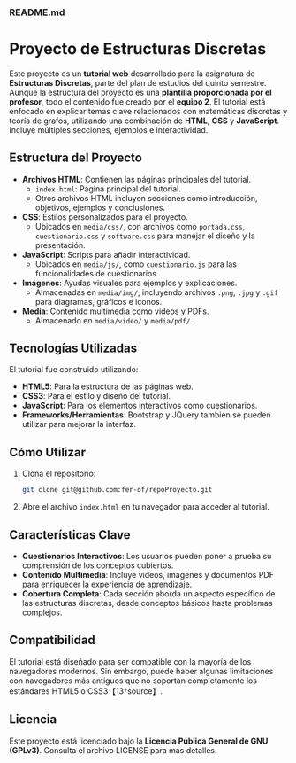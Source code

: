 ### README.md

# Proyecto de Estructuras Discretas

Este proyecto es un **tutorial web** desarrollado para la asignatura de **Estructuras Discretas**, parte del plan de estudios del quinto semestre. Aunque la estructura del proyecto es una **plantilla proporcionada por el profesor**, todo el contenido fue creado por el **equipo 2**. El tutorial está enfocado en explicar temas clave relacionados con matemáticas discretas y teoría de grafos, utilizando una combinación de **HTML**, **CSS** y **JavaScript**. Incluye múltiples secciones, ejemplos e interactividad.
## Estructura del Proyecto

- **Archivos HTML**: Contienen las páginas principales del tutorial.
  - `index.html`: Página principal del tutorial.
  - Otros archivos HTML incluyen secciones como introducción, objetivos, ejemplos y conclusiones.
- **CSS**: Estilos personalizados para el proyecto.
  - Ubicados en `media/css/`, con archivos como `portada.css`, `cuestionario.css` y `software.css` para manejar el diseño y la presentación.
- **JavaScript**: Scripts para añadir interactividad.
  - Ubicados en `media/js/`, como `cuestionario.js` para las funcionalidades de cuestionarios.
- **Imágenes**: Ayudas visuales para ejemplos y explicaciones.
  - Almacenadas en `media/img/`, incluyendo archivos `.png`, `.jpg` y `.gif` para diagramas, gráficos e iconos.
- **Media**: Contenido multimedia como videos y PDFs.
  - Almacenado en `media/video/` y `media/pdf/`.

## Tecnologías Utilizadas

El tutorial fue construido utilizando:

- **HTML5**: Para la estructura de las páginas web.
- **CSS3**: Para el estilo y diseño del tutorial.
- **JavaScript**: Para los elementos interactivos como cuestionarios.
- **Frameworks/Herramientas**: Bootstrap y JQuery también se pueden utilizar para mejorar la interfaz.

## Cómo Utilizar

1. Clona el repositorio:
   ```bash
   git clone git@github.com:fer-of/repoProyecto.git
   ```
2. Abre el archivo `index.html` en tu navegador para acceder al tutorial.

## Características Clave

- **Cuestionarios Interactivos**: Los usuarios pueden poner a prueba su comprensión de los conceptos cubiertos.
- **Contenido Multimedia**: Incluye videos, imágenes y documentos PDF para enriquecer la experiencia de aprendizaje.
- **Cobertura Completa**: Cada sección aborda un aspecto específico de las estructuras discretas, desde conceptos básicos hasta problemas complejos.

## Compatibilidad

El tutorial está diseñado para ser compatible con la mayoría de los navegadores modernos. Sin embargo, puede haber algunas limitaciones con navegadores más antiguos que no soportan completamente los estándares HTML5 o CSS3【13†source】.

## Licencia

Este proyecto está licenciado bajo la **Licencia Pública General de GNU (GPLv3)**. Consulta el archivo LICENSE para más detalles.
